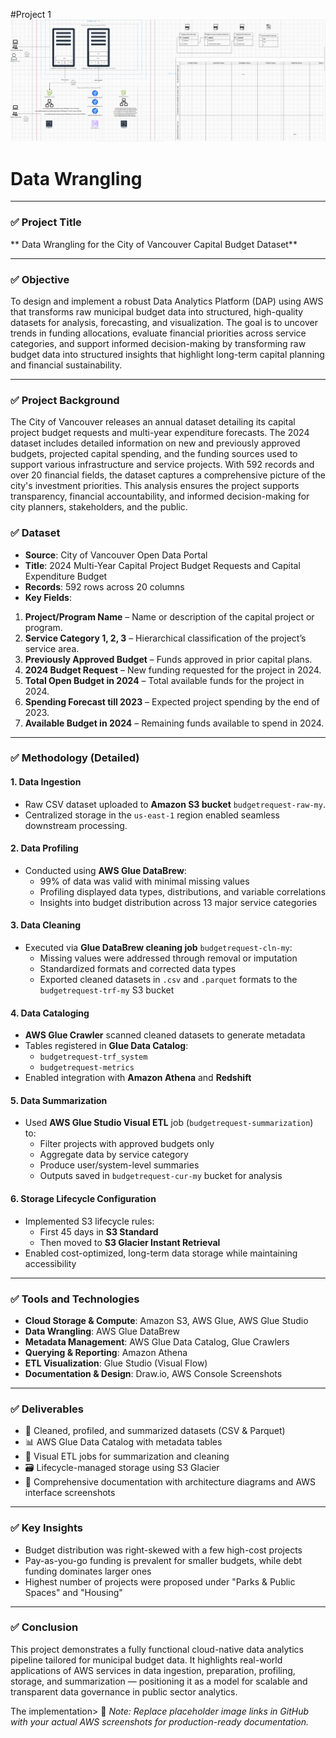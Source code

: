 #Project 1
![System Diagram](Project%201/images/Screenshot%202025-02-02%20135035.png)

# Data Wrangling

---

### ✅ **Project Title**  
** Data Wrangling for the City of Vancouver Capital Budget Dataset**

---

### ✅ **Objective**  
To design and implement a robust Data Analytics Platform (DAP) using AWS that transforms raw municipal budget data into structured, high-quality datasets for analysis, forecasting, and visualization. The goal is to uncover trends in funding allocations, evaluate financial priorities across service categories, and support informed decision-making by transforming raw budget data into structured insights that highlight long-term capital planning and financial sustainability.

---

### ✅ **Project Background**

The City of Vancouver releases an annual dataset detailing its capital project budget requests and multi-year expenditure forecasts. The 2024 dataset includes detailed information on new and previously approved budgets, projected capital spending, and the funding sources used to support various infrastructure and service projects. With 592 records and over 20 financial fields, the dataset captures a comprehensive picture of the city's investment priorities. This analysis ensures the project supports transparency, financial accountability, and informed decision-making for city planners, stakeholders, and the public.


### ✅ **Dataset**  
- **Source**: City of Vancouver Open Data Portal  
- **Title**: 2024 Multi-Year Capital Project Budget Requests and Capital Expenditure Budget  
- **Records**: 592 rows across 20 columns  
- **Key Fields**:
 1. **Project/Program Name** – Name or description of the capital project or program.  
2. **Service Category 1, 2, 3** – Hierarchical classification of the project’s service area.  
3. **Previously Approved Budget** – Funds approved in prior capital plans.  
4. **2024 Budget Request** – New funding requested for the project in 2024.  
5. **Total Open Budget in 2024** – Total available funds for the project in 2024.  
6. **Spending Forecast till 2023** – Expected project spending by the end of 2023.  
7. **Available Budget in 2024** – Remaining funds available to spend in 2024.

---

### ✅ **Methodology (Detailed)**

#### 1. **Data Ingestion**
- Raw CSV dataset uploaded to **Amazon S3 bucket** `budgetrequest-raw-my`.
- Centralized storage in the `us-east-1` region enabled seamless downstream processing.

#### 2. **Data Profiling**
- Conducted using **AWS Glue DataBrew**:
  - 99% of data was valid with minimal missing values
  - Profiling displayed data types, distributions, and variable correlations
  - Insights into budget distribution across 13 major service categories

#### 3. **Data Cleaning**
- Executed via **Glue DataBrew cleaning job** `budgetrequest-cln-my`:
  - Missing values were addressed through removal or imputation
  - Standardized formats and corrected data types
  - Exported cleaned datasets in `.csv` and `.parquet` formats to the `budgetrequest-trf-my` S3 bucket

#### 4. **Data Cataloging**
- **AWS Glue Crawler** scanned cleaned datasets to generate metadata
- Tables registered in **Glue Data Catalog**:
  - `budgetrequest-trf_system`
  - `budgetrequest-metrics`
- Enabled integration with **Amazon Athena** and **Redshift**

#### 5. **Data Summarization**
- Used **AWS Glue Studio Visual ETL** job (`budgetrequest-summarization`) to:
  - Filter projects with approved budgets only
  - Aggregate data by service category
  - Produce user/system-level summaries
  - Outputs saved in `budgetrequest-cur-my` bucket for analysis

#### 6. **Storage Lifecycle Configuration**
- Implemented S3 lifecycle rules:
  - First 45 days in **S3 Standard**
  - Then moved to **S3 Glacier Instant Retrieval**
- Enabled cost-optimized, long-term data storage while maintaining accessibility

---

### ✅ **Tools and Technologies**
- **Cloud Storage & Compute**: Amazon S3, AWS Glue, AWS Glue Studio
- **Data Wrangling**: AWS Glue DataBrew
- **Metadata Management**: AWS Glue Data Catalog, Glue Crawlers
- **Querying & Reporting**: Amazon Athena
- **ETL Visualization**: Glue Studio (Visual Flow)
- **Documentation & Design**: Draw.io, AWS Console Screenshots

---

### ✅ **Deliverables**
- 📁 Cleaned, profiled, and summarized datasets (CSV & Parquet)
- 📊 AWS Glue Data Catalog with metadata tables
- 🔄 Visual ETL jobs for summarization and cleaning
- 🗃️ Lifecycle-managed storage using S3 Glacier
- 📄 Comprehensive documentation with architecture diagrams and AWS interface screenshots

---

### ✅ **Key Insights**
- Budget distribution was right-skewed with a few high-cost projects
- Pay-as-you-go funding is prevalent for smaller budgets, while debt funding dominates larger ones
- Highest number of projects were proposed under "Parks & Public Spaces" and "Housing"

---

### ✅ **Conclusion**
This project demonstrates a fully functional cloud-native data analytics pipeline tailored for municipal budget data. It highlights real-world applications of AWS services in data ingestion, preparation, profiling, storage, and summarization — positioning it as a model for scalable and transparent data governance in public sector analytics.

The implementation> 📌 _Note: Replace placeholder image links in GitHub with your actual AWS screenshots for production-ready documentation._
